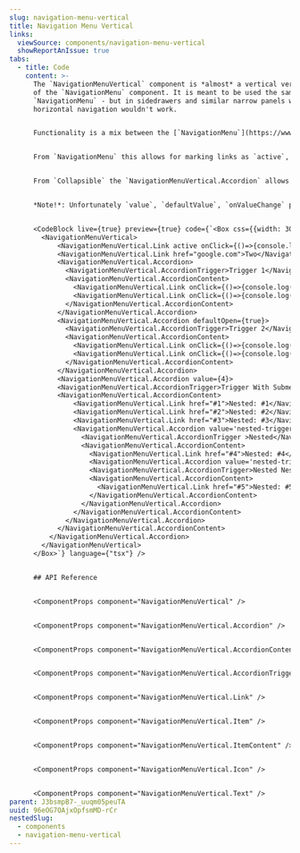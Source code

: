 ```yaml
---
slug: navigation-menu-vertical
title: Navigation Menu Vertical
links:
  viewSource: components/navigation-menu-vertical
  showReportAnIssue: true
tabs:
  - title: Code
    content: >-
      The `NavigationMenuVertical` component is *almost* a vertical version
      of the `NavigationMenu` component. It is meant to be used the same way as
      `NavigationMenu` - but in sidedrawers and similar narrow panels where the
      horizontal navigation wouldn't work. 


      Functionality is a mix between the [`NavigationMenu`](https://www.radix-ui.com/docs/primitives/components/navigation-menu) and the [`Collapsible`](https://www.radix-ui.com/docs/primitives/components/collapsible) radix components.


      From `NavigationMenu` this allows for marking links as `active`, and adds navigation-relevant accessibility information.


      From `Collapsible` the `NavigationMenuVertical.Accordion` allows for: `defaultOpen` (uncontrolled), `open` (controlled) and `onOpenChange` props. 


      *Note!*: Unfortunately `value`, `defaultValue`, `onValueChange` props which are usually available on `NavigationMenu` will have no effect (replaced directly with the `Collapsible` props on the `Accordion` as per above, instead). This was necessary as `NavigationMenu` (radix) itself was buggy when attempting to use vertically. Causing both issues with nested open Accordions, as well as buggy tabbing behaviour which was not acceptable. Provided radix solves this, this component may be modified.


      <CodeBlock live={true} preview={true} code={`<Box css={{width: 300}}>
        <NavigationMenuVertical>
            <NavigationMenuVertical.Link active onClick={()=>{console.log(1)}}>One</NavigationMenuVertical.Link>    
            <NavigationMenuVertical.Link href="google.com">Two</NavigationMenuVertical.Link>    
            <NavigationMenuVertical.Accordion>
              <NavigationMenuVertical.AccordionTrigger>Trigger 1</NavigationMenuVertical.AccordionTrigger>
              <NavigationMenuVertical.AccordionContent>
                <NavigationMenuVertical.Link onClick={()=>{console.log(1)}}>Nested: One</NavigationMenuVertical.Link>
                <NavigationMenuVertical.Link onClick={()=>{console.log(2)}}>Nested: Two</NavigationMenuVertical.Link>
              </NavigationMenuVertical.AccordionContent>
            </NavigationMenuVertical.Accordion>
            <NavigationMenuVertical.Accordion defaultOpen={true}>
              <NavigationMenuVertical.AccordionTrigger>Trigger 2</NavigationMenuVertical.AccordionTrigger>
              <NavigationMenuVertical.AccordionContent>
                <NavigationMenuVertical.Link onClick={()=>{console.log(3)}}>Nested: Three</NavigationMenuVertical.Link>
                <NavigationMenuVertical.Link onClick={()=>{console.log(4)}}>Nested: Four</NavigationMenuVertical.Link>
              </NavigationMenuVertical.AccordionContent>
            </NavigationMenuVertical.Accordion>
            <NavigationMenuVertical.Accordion value={4}>
            <NavigationMenuVertical.AccordionTrigger>Trigger With Submenu</NavigationMenuVertical.AccordionTrigger>
            <NavigationMenuVertical.AccordionContent>
                <NavigationMenuVertical.Link href="#1">Nested: #1</NavigationMenuVertical.Link>
                <NavigationMenuVertical.Link href="#2">Nested: #2</NavigationMenuVertical.Link>    
                <NavigationMenuVertical.Link href="#3">Nested: #3</NavigationMenuVertical.Link>    
                <NavigationMenuVertical.Accordion value='nested-trigger-1'>
                  <NavigationMenuVertical.AccordionTrigger >Nested</NavigationMenuVertical.AccordionTrigger>
                  <NavigationMenuVertical.AccordionContent>
                    <NavigationMenuVertical.Link href="#4">Nested: #4</NavigationMenuVertical.Link>
                    <NavigationMenuVertical.Accordion value='nested-trigger-2'>
                    <NavigationMenuVertical.AccordionTrigger>Nested Nested</NavigationMenuVertical.AccordionTrigger>
                    <NavigationMenuVertical.AccordionContent>
                      <NavigationMenuVertical.Link href="#5">Nested: #5</NavigationMenuVertical.Link>
                    </NavigationMenuVertical.AccordionContent>
                  </NavigationMenuVertical.Accordion>
                </NavigationMenuVertical.AccordionContent>
              </NavigationMenuVertical.Accordion>
            </NavigationMenuVertical.AccordionContent>
          </NavigationMenuVertical.Accordion>
        </NavigationMenuVertical>
      </Box>`} language={"tsx"} />


      ## API Reference


      <ComponentProps component="NavigationMenuVertical" />


      <ComponentProps component="NavigationMenuVertical.Accordion" />


      <ComponentProps component="NavigationMenuVertical.AccordionContent" />


      <ComponentProps component="NavigationMenuVertical.AccordionTrigger" />


      <ComponentProps component="NavigationMenuVertical.Link" />


      <ComponentProps component="NavigationMenuVertical.Item" />


      <ComponentProps component="NavigationMenuVertical.ItemContent" />


      <ComponentProps component="NavigationMenuVertical.Icon" />


      <ComponentProps component="NavigationMenuVertical.Text" />
parent: J3bsmpB7-_uuqm05peuTA
uuid: 96eOG7OAjxOpfsmMD-rCr
nestedSlug:
  - components
  - navigation-menu-vertical
---
```

